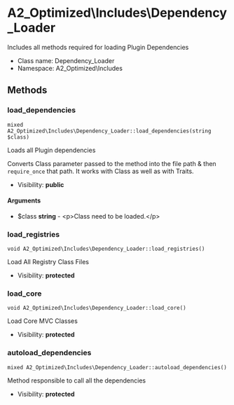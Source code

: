 A2_Optimized\Includes\Dependency_Loader
===============

Includes all methods required for loading Plugin Dependencies




* Class name: Dependency_Loader
* Namespace: A2_Optimized\Includes







Methods
-------


### load_dependencies

    mixed A2_Optimized\Includes\Dependency_Loader::load_dependencies(string $class)

Loads all Plugin dependencies

Converts Class parameter passed to the method into the file path & then
`require_once` that path. It works with Class as well as with Traits.

* Visibility: **public**


#### Arguments
* $class **string** - &lt;p&gt;Class need to be loaded.&lt;/p&gt;



### load_registries

    void A2_Optimized\Includes\Dependency_Loader::load_registries()

Load All Registry Class Files



* Visibility: **protected**




### load_core

    void A2_Optimized\Includes\Dependency_Loader::load_core()

Load Core MVC Classes



* Visibility: **protected**




### autoload_dependencies

    mixed A2_Optimized\Includes\Dependency_Loader::autoload_dependencies()

Method responsible to call all the dependencies



* Visibility: **protected**



